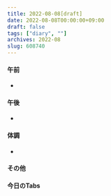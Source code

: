 ```yaml
---
title: 2022-08-08[draft]
date: 2022-08-08T00:00:00+09:00
draft: false
tags: ["diary", ""]
archives: 2022-08
slug: 608740
---
```

#### 午前
- 
#### 午後
- 
#### 体調
- 
#### その他
#### 今日のTabs